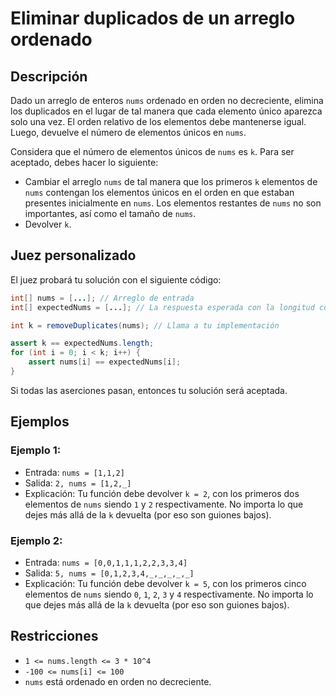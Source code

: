 # Eliminar duplicados de un arreglo ordenado

## Descripción

Dado un arreglo de enteros `nums` ordenado en orden no decreciente, elimina los duplicados en el lugar de tal manera que cada elemento único aparezca solo una vez. El orden relativo de los elementos debe mantenerse igual. Luego, devuelve el número de elementos únicos en `nums`.

Considera que el número de elementos únicos de `nums` es `k`. Para ser aceptado, debes hacer lo siguiente:

- Cambiar el arreglo `nums` de tal manera que los primeros `k` elementos de `nums` contengan los elementos únicos en el orden en que estaban presentes inicialmente en `nums`. Los elementos restantes de `nums` no son importantes, así como el tamaño de `nums`.
- Devolver `k`.

## Juez personalizado

El juez probará tu solución con el siguiente código:

```java
int[] nums = [...]; // Arreglo de entrada
int[] expectedNums = [...]; // La respuesta esperada con la longitud correcta

int k = removeDuplicates(nums); // Llama a tu implementación

assert k == expectedNums.length;
for (int i = 0; i < k; i++) {
    assert nums[i] == expectedNums[i];
}
```

Si todas las aserciones pasan, entonces tu solución será aceptada.

## Ejemplos

### Ejemplo 1:

- Entrada: `nums = [1,1,2]`
- Salida: `2, nums = [1,2,_]`
- Explicación: Tu función debe devolver `k = 2`, con los primeros dos elementos de `nums` siendo `1` y `2` respectivamente. No importa lo que dejes más allá de la `k` devuelta (por eso son guiones bajos).

### Ejemplo 2:

- Entrada: `nums = [0,0,1,1,1,2,2,3,3,4]`
- Salida: `5, nums = [0,1,2,3,4,_,_,_,_,_]`
- Explicación: Tu función debe devolver `k = 5`, con los primeros cinco elementos de `nums` siendo `0`, `1`, `2`, `3` y `4` respectivamente. No importa lo que dejes más allá de la `k` devuelta (por eso son guiones bajos).

## Restricciones

- `1 <= nums.length <= 3 * 10^4`
- `-100 <= nums[i] <= 100`
- `nums` está ordenado en orden no decreciente.